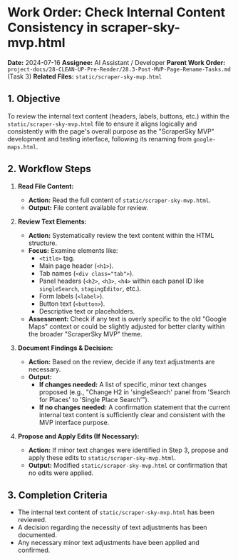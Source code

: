 # Work Order: Check Internal Content Consistency in scraper-sky-mvp.html

**Date:** 2024-07-16
**Assignee:** AI Assistant / Developer
**Parent Work Order:** `project-docs/28-CLEAN-UP-Pre-Render/28.3-Post-MVP-Page-Rename-Tasks.md` (Task 3)
**Related Files:** `static/scraper-sky-mvp.html`

## 1. Objective

To review the internal text content (headers, labels, buttons, etc.) within the `static/scraper-sky-mvp.html` file to ensure it aligns logically and consistently with the page's overall purpose as the "ScraperSky MVP" development and testing interface, following its renaming from `google-maps.html`.

## 2. Workflow Steps

1.  **Read File Content:**

    - **Action:** Read the full content of `static/scraper-sky-mvp.html`.
    - **Output:** File content available for review.

2.  **Review Text Elements:**

    - **Action:** Systematically review the text content within the HTML structure.
    - **Focus:** Examine elements like:
      - `<title>` tag.
      - Main page header (`<h1>`).
      - Tab names (`<div class="tab">`).
      - Panel headers (`<h2>`, `<h3>`, `<h4>` within each panel ID like `singleSearch`, `stagingEditor`, etc.).
      - Form labels (`<label>`).
      - Button text (`<button>`).
      - Descriptive text or placeholders.
    - **Assessment:** Check if any text is overly specific to the old "Google Maps" context or could be slightly adjusted for better clarity within the broader "ScraperSky MVP" theme.

3.  **Document Findings & Decision:**

    - **Action:** Based on the review, decide if any text adjustments are necessary.
    - **Output:**
      - **If changes needed:** A list of specific, minor text changes proposed (e.g., "Change H2 in 'singleSearch' panel from 'Search for Places' to 'Single Place Search'").
      - **If no changes needed:** A confirmation statement that the current internal text content is sufficiently clear and consistent with the MVP interface purpose.

4.  **Propose and Apply Edits (If Necessary):**
    - **Action:** If minor text changes were identified in Step 3, propose and apply these edits to `static/scraper-sky-mvp.html`.
    - **Output:** Modified `static/scraper-sky-mvp.html` or confirmation that no edits were applied.

## 3. Completion Criteria

- The internal text content of `static/scraper-sky-mvp.html` has been reviewed.
- A decision regarding the necessity of text adjustments has been documented.
- Any necessary minor text adjustments have been applied and confirmed.
